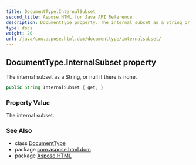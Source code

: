 ```yaml
---
title: DocumentType.InternalSubset
second_title: Aspose.HTML for Java API Reference
description: DocumentType property. The internal subset as a String or null if there is none
type: docs
weight: 20
url: /java/com.aspose.html.dom/documenttype/internalsubset/
---
```

## DocumentType.InternalSubset property

The internal subset as a String, or null if there is none.

```java
public String InternalSubset { get; }
```

### Property Value

The internal subset.

### See Also

* class [DocumentType](../)
* package [com.aspose.html.dom](../../../com.aspose.html.dom/)
* package [Aspose.HTML](../../../)
